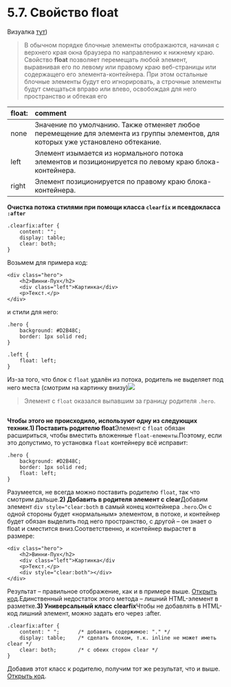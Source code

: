 # 5.7. Свойство float

Визуалка [тут](https://codepen.io/OlgaMaslova/pen/RvvXJK)\)

> В обычном порядке блочные элементы отображаются, начиная с верхнего края окна браузера по направлению к нижнему краю. Свойство **float** позволяет перемещать любой элемент, выравнивая его по левому или правому краю веб-страницы или содержащего его элемента-контейнера. При этом остальные блочные элементы будут его игнорировать, а строчные элементы будут смещаться вправо или влево, освобождая для него пространство и обтекая его

| float: | comment |
| :--- | :--- |
| none | Значение по умолчанию. Также отменяет любое перемещение для элемента из группы элементов, для которых уже установлено обтекание. |
| left | Элемент изымается из нормального потока элементов и позиционируется по левому краю блока-контейнера. |
| right | Элемент позиционируется по правому краю блока-контейнера. |

**Очистка потока стилями при помощи класса `clearfix` и псевдокласса `:after`**

```text
.clearfix:after { 
    content: ""; 
    display: table; 
    clear: both; 
}
```

Возьмем для примера код:

```text
<div class="hero">
    <h2>Винни-Пух</h2>
    <div class="left">Картинка</div>
    <p>Текст.</p>
</div>
```

и стили для него:

```text
.hero {
    background: #D2B48C;
    border: 1px solid red;
}

.left {
    float: left;
}
```

Из-за того, что блок с `float` удалён из потока, родитель не выделяет под него места \(смотрим на картинку внизу\)![](https://github.com/olgamaslovaolga/Alevel-Markup/raw/master/images/img-6-clearfix1.png)

> Элемент с `float` оказался выпавшим за границу родителя `.hero`.

##  <a id="h1-20"></a>

**Чтобы этого не происходило, используют одну из следующих техник.1\) Поставить родителю float**Элемент с `float` обязан расшириться, чтобы вместить вложенные `float-елементы`.Поэтому, если это допустимо, то установка `float` контейнеру всё исправит:

```text
.hero {
    background: #D2B48C;
    border: 1px solid red;
    float: left;
}
```

Разумеется, не всегда можно поставить родителю `float`, так что смотрим дальше.**2\) Добавить в родителя элемент с clear**Добавим элемент `div style="clear:both` в самый конец контейнера `.hero`.Он с одной стороны будет «нормальным» элементом, в потоке, и контейнер будет обязан выделить под него пространство, с другой – он знает о float и сместится вниз.Соответственно, и контейнер вырастет в размере:

```text
<div class="hero">
    <h2>Винни-Пух</h2>
    <div class="left">Картинка</div
    <p>Текст.</p>
    <div style="clear:both"></div>
</div>
```

Результат – правильное отображение, как и в примере выше. [Открыть код](https://plnkr.co/edit/j1k9832CTepfwU2T7Aeg?p=preview).Единственный недостаток этого метода – лишний HTML-элемент в разметке.**3\) Универсальный класс clearfix**Чтобы не добавлять в HTML-код лишний элемент, можно задать его через :after.

```text
.clearfix:after { 
    content: " ";      /* добавить содержимое: "." */ 
    display: table;    /* сделать блоком, т.к. inline не может иметь clear */ 
    clear: both;       /* с обеих сторон clear */ 
}
```

Добавив этот класс к родителю, получим тот же результат, что и выше. [Открыть код](https://plnkr.co/edit/OjUQGiHHrIbmTlQMir4N?p=preview).

